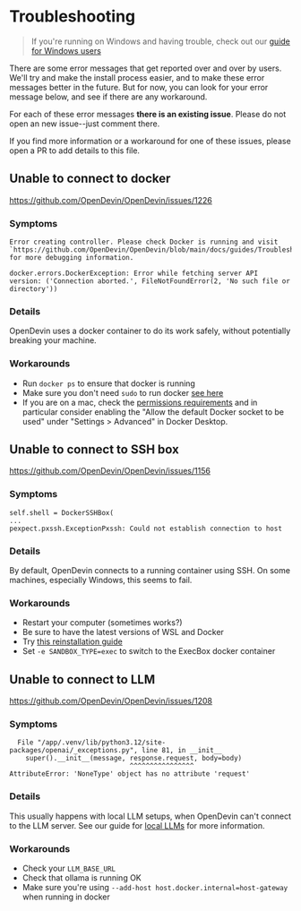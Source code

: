 # Troubleshooting

> If you're running on Windows and having trouble, check out our [guide for Windows users](./Windows.md)

There are some error messages that get reported over and over by users.
We'll try and make the install process easier, and to make these error messages
better in the future. But for now, you can look for your error message below,
and see if there are any workaround.

For each of these error messages **there is an existing issue**. Please do not
open an new issue--just comment there.

If you find more information or a workaround for one of these issues, please
open a PR to add details to this file.

## Unable to connect to docker
https://github.com/OpenDevin/OpenDevin/issues/1226

### Symptoms
```
Error creating controller. Please check Docker is running and visit `https://github.com/OpenDevin/OpenDevin/blob/main/docs/guides/Troubleshooting.md` for more debugging information.
```
```
docker.errors.DockerException: Error while fetching server API version: ('Connection aborted.', FileNotFoundError(2, 'No such file or directory'))
```

### Details
OpenDevin uses a docker container to do its work safely, without potentially breaking your machine.

### Workarounds
* Run `docker ps` to ensure that docker is running
* Make sure you don't need `sudo` to run docker [see here](https://www.baeldung.com/linux/docker-run-without-sudo)
* If you are on a mac, check the [permissions requirements](https://docs.docker.com/desktop/mac/permission-requirements/) and in particular consider enabling the "Allow the default Docker socket to be used" under "Settings > Advanced" in Docker Desktop.


## Unable to connect to SSH box
https://github.com/OpenDevin/OpenDevin/issues/1156

### Symptoms
```
self.shell = DockerSSHBox(
...
pexpect.pxssh.ExceptionPxssh: Could not establish connection to host
```

### Details
By default, OpenDevin connects to a running container using SSH. On some machines,
especially Windows, this seems to fail.

### Workarounds
* Restart your computer (sometimes works?)
* Be sure to have the latest versions of WSL and Docker
* Try [this reinstallation guide](https://github.com/OpenDevin/OpenDevin/issues/1156#issuecomment-2064549427)
* Set `-e SANDBOX_TYPE=exec` to switch to the ExecBox docker container

## Unable to connect to LLM
https://github.com/OpenDevin/OpenDevin/issues/1208

### Symptoms
```
  File "/app/.venv/lib/python3.12/site-packages/openai/_exceptions.py", line 81, in __init__
    super().__init__(message, response.request, body=body)
                              ^^^^^^^^^^^^^^^^
AttributeError: 'NoneType' object has no attribute 'request'
```

### Details
This usually happens with local LLM setups, when OpenDevin can't connect to the LLM server.
See our guide for [local LLMs](./LocalLLMs.md) for more information.

### Workarounds
* Check your `LLM_BASE_URL`
* Check that ollama is running OK
* Make sure you're using `--add-host host.docker.internal=host-gateway` when running in docker
